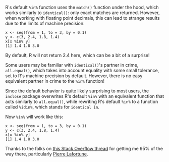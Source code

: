 R's default `%in%` function uses the `match()` function under the hood, which works similarly to `identical()`: only exact matches are returned. However, when working with floating point decimals, this can lead to strange results due to the limits of machine precision:

```
x <- seq(from = 1, to = 3, by = 0.1)
y <- c(3, 2.4, 1.8, 1.4)
x[x %in% y]
[1] 1.4 1.8 3.0
```

By default, R will not return 2.4 here, which can be a bit of a surprise!

Some users may be familiar with `identical()`'s partner in crime, `all.equal()`, which takes into account equality with some small tolerance, set to R's machine precision by default. However, there is no easy equivalent partner in crime to the `%in%` function!

Since the default behavior is quite likely surprising to most users, the `inclose` package overwrites R's default `%in%` with an equivalent function that acts similarly to `all.equal()`, while rewriting R's default `%in%` to a function called `%idin%`, which stands for `identical in`.

Now `%in%` will work like this:

```
x <- seq(from = 1, to = 3, by = 0.1)
y <- c(3, 2.4, 1.8, 1.4)
x[x %in% y]
[1] 1.4 1.8 3.0
```

Thanks to the folks on [this Stack Overflow thread](https://stackoverflow.com/questions/33226152/match-values-with-tolerance) for getting me 95% of the way there, particularly [Pierre Lafortune](https://stackoverflow.com/users/4564247/pierre-lafortune).
